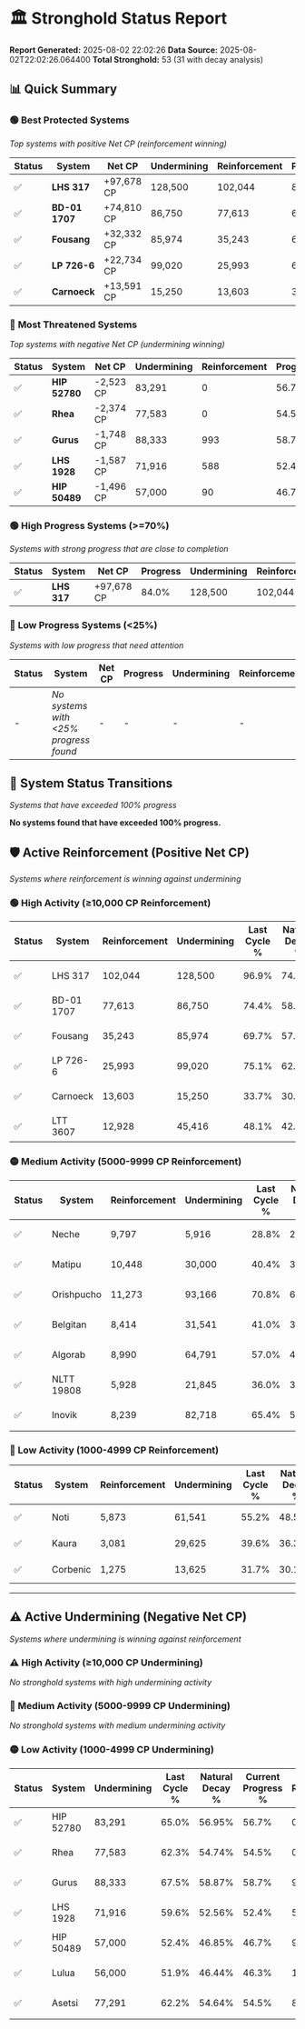 # 🏛️ Stronghold Status Report

**Report Generated:** 2025-08-02 22:02:26
**Data Source:** 2025-08-02T22:02:26.064400
**Total Stronghold:** 53 (31 with decay analysis)

## 📊 Quick Summary

### 🟢 **Best Protected Systems**
*Top systems with positive Net CP (reinforcement winning)*

| Status | System | Net CP | Undermining | Reinforcement | Progress |
|--------|--------|--------|-------------|---------------|----------|
| ✅ | **LHS 317** | +97,678 CP | 128,500 | 102,044 | 84.0% |
| ✅ | **BD-01 1707** | +74,810 CP | 86,750 | 77,613 | 65.7% |
| ✅ | **Fousang** | +32,332 CP | 85,974 | 35,243 | 61.1% |
| ✅ | **LP 726-6** | +22,734 CP | 99,020 | 25,993 | 65.2% |
| ✅ | **Carnoeck** | +13,591 CP | 15,250 | 13,603 | 32.2% |

### 🔴 **Most Threatened Systems**
*Top systems with negative Net CP (undermining winning)*

| Status | System | Net CP | Undermining | Reinforcement | Progress |
|--------|--------|--------|-------------|---------------|----------|
| ✅ | **HIP 52780** | -2,523 CP | 83,291 | 0 | 56.7% |
| ✅ | **Rhea** | -2,374 CP | 77,583 | 0 | 54.5% |
| ✅ | **Gurus** | -1,748 CP | 88,333 | 993 | 58.7% |
| ✅ | **LHS 1928** | -1,587 CP | 71,916 | 588 | 52.4% |
| ✅ | **HIP 50489** | -1,496 CP | 57,000 | 90 | 46.7% |

### 🟢 **High Progress Systems (>=70%)**
*Systems with strong progress that are close to completion*

| Status | System | Net CP | Progress | Undermining | Reinforcement |
|--------|--------|--------|----------|-------------|---------------|
| ✅ | **LHS 317** | +97,678 CP | 84.0% | 128,500 | 102,044 |

### 🔴 **Low Progress Systems (<25%)**
*Systems with low progress that need attention*

| Status | System | Net CP | Progress | Undermining | Reinforcement |
|--------|--------|--------|----------|-------------|---------------|
| - | *No systems with <25% progress found* | - | - | - | - |
## 🔄 System Status Transitions
*Systems that have exceeded 100% progress*

**No systems found that have exceeded 100% progress.**

## 🛡️ Active Reinforcement (Positive Net CP)
*Systems where reinforcement is winning against undermining*

### 🟢 High Activity (≥10,000 CP Reinforcement)

| Status | System | Reinforcement | Undermining | Last Cycle % | Natural Decay % | Current Progress % | Current CP | Net CP | Activity |
|--------|--------|---------------|-------------|--------------|-----------------|-------------------|------------|--------|----------|
| ✅ | LHS 317 | 102,044 | 128,500 | 96.9% | 74.23% | 84.0% | 840,000 | +97,678 | 🟢 High Reinforcement |
| ✅ | BD-01 1707 | 77,613 | 86,750 | 74.4% | 58.22% | 65.7% | 657,000 | +74,810 | 🟢 High Reinforcement |
| ✅ | Fousang | 35,243 | 85,974 | 69.7% | 57.87% | 61.1% | 611,000 | +32,332 | 🟢 High Reinforcement |
| ✅ | LP 726-6 | 25,993 | 99,020 | 75.1% | 62.93% | 65.2% | 652,000 | +22,734 | 🟢 High Reinforcement |
| ✅ | Carnoeck | 13,603 | 15,250 | 33.7% | 30.84% | 32.2% | 322,000 | +13,591 | 🟢 High Reinforcement |
| ✅ | LTT 3607 | 12,928 | 45,416 | 48.1% | 42.42% | 43.6% | 436,000 | +11,807 | 🟢 High Reinforcement |

### 🟡 Medium Activity (5000-9999 CP Reinforcement)

| Status | System | Reinforcement | Undermining | Last Cycle % | Natural Decay % | Current Progress % | Current CP | Net CP | Activity |
|--------|--------|---------------|-------------|--------------|-----------------|-------------------|------------|--------|----------|
| ✅ | Neche | 9,797 | 5,916 | 28.8% | 27.20% | 28.2% | 282,000 | +9,985 | 🟡 Medium Reinforcement |
| ✅ | Matipu | 10,448 | 30,000 | 40.4% | 36.43% | 37.4% | 374,000 | +9,710 | 🟡 Medium Reinforcement |
| ✅ | Orishpucho | 11,273 | 93,166 | 70.8% | 60.68% | 61.5% | 615,000 | +8,224 | 🟡 Medium Reinforcement |
| ✅ | Belgitan | 8,414 | 31,541 | 41.0% | 37.03% | 37.8% | 377,999 | +7,654 | 🟡 Medium Reinforcement |
| ✅ | Algorab | 8,990 | 64,791 | 57.0% | 49.80% | 50.5% | 505,000 | +7,014 | 🟡 Medium Reinforcement |
| ✅ | NLTT 19808 | 5,928 | 21,845 | 36.0% | 33.26% | 33.8% | 337,999 | +5,393 | 🟡 Medium Reinforcement |
| ✅ | Inovik | 8,239 | 82,718 | 65.4% | 56.57% | 57.1% | 571,000 | +5,323 | 🟡 Medium Reinforcement |

### 🔴 Low Activity (1000-4999 CP Reinforcement)

| Status | System | Reinforcement | Undermining | Last Cycle % | Natural Decay % | Current Progress % | Current CP | Net CP | Activity |
|--------|--------|---------------|-------------|--------------|-----------------|-------------------|------------|--------|----------|
| ✅ | Noti | 5,873 | 61,541 | 55.2% | 48.59% | 49.0% | 490,000 | +4,111 | 🔵 Low Reinforcement |
| ✅ | Kaura | 3,081 | 29,625 | 39.6% | 36.35% | 36.6% | 366,000 | +2,516 | 🔵 Low Reinforcement |
| ✅ | Corbenic | 1,275 | 13,625 | 31.7% | 30.18% | 30.3% | 303,000 | +1,223 | 🔵 Low Reinforcement |


---

## ⚠️ Active Undermining (Negative Net CP)
*Systems where undermining is winning against reinforcement*

### ⚠️ High Activity (≥10,000 CP Undermining)

*No stronghold systems with high undermining activity*

### 🔶 Medium Activity (5000-9999 CP Undermining)

*No stronghold systems with medium undermining activity*

### 🟡 Low Activity (1000-4999 CP Undermining)

| Status | System | Undermining | Last Cycle % | Natural Decay % | Current Progress % | Reinforcement | Current CP | Net CP | Activity |
|--------|--------|-------------|--------------|-----------------|-------------------|---------------|------------|--------|----------|
| ✅ | HIP 52780 | 83,291 | 65.0% | 56.95% | 56.7% | 0 | 567,000 | -2,523 | 🟡 Low Undermining |
| ✅ | Rhea | 77,583 | 62.3% | 54.74% | 54.5% | 0 | 545,000 | -2,374 | 🟡 Low Undermining |
| ✅ | Gurus | 88,333 | 67.5% | 58.87% | 58.7% | 993 | 587,000 | -1,748 | 🟡 Low Undermining |
| ✅ | LHS 1928 | 71,916 | 59.6% | 52.56% | 52.4% | 588 | 524,000 | -1,587 | 🟡 Low Undermining |
| ✅ | HIP 50489 | 57,000 | 52.4% | 46.85% | 46.7% | 90 | 467,000 | -1,496 | 🟡 Low Undermining |
| ✅ | Lulua | 56,000 | 51.9% | 46.44% | 46.3% | 154 | 462,999 | -1,448 | 🟡 Low Undermining |
| ✅ | Asetsi | 77,291 | 62.2% | 54.64% | 54.5% | 875 | 545,000 | -1,441 | 🟡 Low Undermining |
